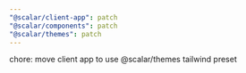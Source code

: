 ```yaml
---
"@scalar/client-app": patch
"@scalar/components": patch
"@scalar/themes": patch
---
```


chore: move client app to use @scalar/themes tailwind preset
